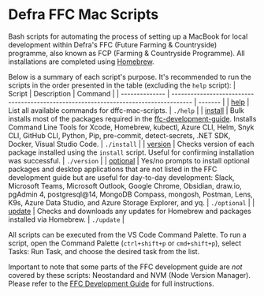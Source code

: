 # Defra FFC Mac Scripts

Bash scripts for automating the process of setting up a MacBook for local development within Defra's FFC (Future Farming & Countryside) programme, also known as FCP (Farming & Countryside Programme). All installations are completed using [Homebrew](https://brew.sh/).<br>

Below is a summary of each script's purpose. It's recommended to run the scripts in the order presented in the table (excluding the `help` script):
| Script | Description | Command |
| -------------- | ------------------------------------------------------------------------------------ | ------- |
| [help](./help) | List all available commands for dffc-mac-scripts. | `./help` |
| [install](./install) | Bulk installs most of the packages required in the [ffc-development-guide](https://github.com/DEFRA/ffc-development-guide/blob/main/docs/local-development-setup/index.md). Installs Command Line Tools for Xcode, Homebrew, kubectl, Azure CLI, Helm, Snyk CLI, GitHub CLI, Python, Pip, pre-commit, detect-secrets, .NET SDK, Docker, Visual Studio Code.  | `./install` |
| [version](./version) | Checks version of each package installed using the `install` script. Useful for confirming installation was successful. | `./version` |
| [optional](./optional) | Yes/no prompts to install optional packages and desktop applications that are not listed in the FFC development guide but are useful for day-to-day development: Slack, Microsoft Teams, Microsoft Outlook, Google Chrome, Obsidian, draw.io, pgAdmin 4, postgresql@14, MongoDB Compass, mongosh, Postman, Lens, K9s, Azure Data Studio, and Azure Storage Explorer, and yq. | `./optional` |
| [update](./update) | Checks and downloads any updates for Homebrew and packages installed via Homebrew. | `./update` |

All scripts can be executed from the VS Code Command Palette. To run a script, open the Command Palette (`ctrl+shift+p` or `cmd+shift+p`), select Tasks: Run Task, and choose the desired task from the list.

Important to note that some parts of the FFC development guide are _not_ covered by these scripts: Neostandard and NVM (Node Version Manager). Please refer to the [FFC Development Guide](https://github.com/DEFRA/ffc-development-guide) for full instructions.
